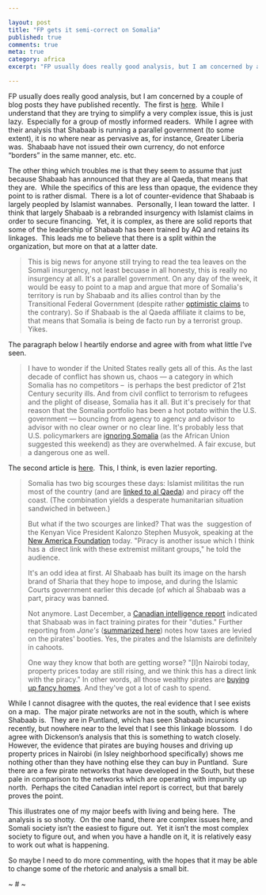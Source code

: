 ```yaml
---

layout: post
title: "FP gets it semi-correct on Somalia"
published: true
comments: true
meta: true
category: africa
excerpt: "FP usually does really good analysis, but I am concerned by a couple of blog posts they have published recently.  The first is [here][1].  While I understand that they are trying to simplify a very complex issue, this is just lazy.  Especially for a group of mostly informed readers.  While I agree with their analysis that Shabaab is running a parallel government (to some extent), it is no where near as pervasive as, for instance, Greater Liberia was.  Shabaab have not issued their own currency, do not enforce “borders” in the same manner, etc. etc. "

---
```


FP usually does really good analysis, but I am concerned by a couple of blog posts they have published recently.  The first is [here][1].  While I understand that they are trying to simplify a very complex issue, this is just lazy.  Especially for a group of mostly informed readers.  While I agree with their analysis that Shabaab is running a parallel government (to some extent), it is no where near as pervasive as, for instance, Greater Liberia was.  Shabaab have not issued their own currency, do not enforce “borders” in the same manner, etc. etc.  

 [1]: http://blog.foreignpolicy.com/posts/2010/02/01/somali_insurgents_announce_their_allegiance_to_al_qaeda

The other thing which troubles me is that they seem to assume that just because Shabaab has announced that they are al Qaeda, that means that they are.  While the specifics of this are less than opaque, the evidence they point to is rather dismal.  There is a lot of counter-evidence that Shabaab is largely peopled by Islamist wannabes.  Personally, I lean toward the latter.  I think that largely Shabaab is a rebranded insurgency with Islamist claims in order to secure financing.  Yet, it is complex, as there are solid reports that some of the leadership of Shabaab has been trained by AQ and retains its linkages.  This leads me to believe that there is a split within the organization, but more on that at a latter date.  

> This is big news for anyone still trying to read the tea leaves on the Somali insurgency, not least becuase in all honesty, this is really no insurgency at all. It's a parallel government. On any day of the week, it would be easy to point to a map and argue that more of Somalia's territory is run by Shabaab and its allies control than by the Transitional Federal Government (despite rather [optimistic claims][2] to the contrary). So if Shabaab is the al Qaeda affiliate it claims to be, that means that Somalia is being de facto run by a terrorist group. Yikes. 

 [2]: http://www.nytimes.com/aponline/2010/01/30/world/AP-AF-Somalia.html

The paragraph below I heartily endorse and agree with from what little I’ve seen.

> I have to wonder if the United States really gets all of this. As the last decade of conflict has shown us, chaos — a category in which Somalia has no competitors –  is perhaps the best predictor of 21st Century security ills. And from civil conflict to terrorism to refugees and the plight of disease, Somalia has it all. But it's precisely for that reason that the Somalia portfolio has been a hot potato within the U.S. government — bouncing from agency to agency and advisor to advisor with no clear owner or no clear line. It's probably less that U.S. policymarkers are [ignoring Somalia][3] (as the African Union suggested this weekend) as they are overwhelmed. A fair excuse, but a dangerous one as well. 

 [3]: http://www.reuters.com/article/idUSTRE60U18B20100131

The second article is [here][4].  This, I think, is even lazier reporting.  

 [4]: http://blog.foreignpolicy.com/posts/2010/02/03/are_the_pirates_linked_to_the_islamists

> Somalia has two big scourges these days: Islamist milititas the run most of the country (and are [linked to al Qaeda][1]) and piracy off the coast. (The combination yields a desperate humanitarian situation sandwiched in between.) 
> 
> But what if the two scourges are linked? That was the  suggestion of the Kenyan Vice President Kalonzo Stephen Musyok, speaking at the [New America Foundation][5] today. "Piracy is another issue which I think has a  direct link with these extremist militant groups," he told the audience. 
> 
> It's an odd idea at first. Al Shabaab has built its image on the harsh brand of Sharia that they hope to impose, and during the Islamic Courts government earlier this decade (of which al Shabaab was a part, piracy was banned.  
> 
> Not anymore. Last December, a [Canadian intelligence report][6] indicated that Shabaab was in fact training pirates for their "duties." Further reporting from *Jane's* ([summarized here][7]) notes how taxes are levied on the pirates' booties. Yes, the pirates and the Islamists are definitely in cahoots. 
> 
> One way they know that both are getting worse? "[I]n Nairobi today, property prices today are still rising, and we think this has a direct link with the piracy." In other words, all those wealthy pirates are [buying up fancy homes][8]. And they've got a lot of cash to spend. 

 [5]: http://www.newamerica.net/events/2010/kenyan_somali_border
 [6]: http://www.nationalpost.com/news/story.html?id=2295946
 [7]: http://centralasiaonline.com/cocoon/caii/xhtml/en_GB/features/caii/features/2009/04/16/feature-03
 [8]: http://blog.foreignpolicy.com/posts/2010/01/04/somali_pirates_driving_up_kenyan_real_estate_prices

While I cannot disagree with the quotes, the real evidence that I see exists on a map.  The major pirate networks are not in the south, which is where Shabaab is.  They are in Puntland, which has seen Shabaab incursions recently, but nowhere near to the level that I see this linkage blossom.  I do agree with Dickenson’s analysis that this is something to watch closely.  However, the evidence that pirates are buying houses and driving up property prices in Nairobi (in Isley neighborhood specifically) shows me nothing other than they have nothing else they can buy in Puntland.  Sure there are a few pirate networks that have developed in the South, but these pale in comparison to the networks which are operating with impunity up north.  Perhaps the cited Canadian intel report is correct, but that barely proves the point.

This illustrates one of my major beefs with living and being here.  The analysis is so shotty.  On the one hand, there are complex issues here, and Somali society isn’t the easiest to figure out.  Yet it isn’t the most complex society to figure out, and when you have a handle on it, it is relatively easy to work out what is happening.  

So maybe I need to do more commenting, with the hopes that it may be able to change some of the rhetoric and analysis a small bit.

~ # ~
